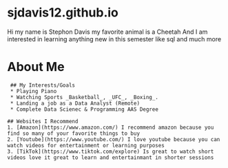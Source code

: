 # sjdavis12.github.io

Hi my name is Stephon Davis my favorite animal is a Cheetah
And I am interested in learning anything new in this semester like sql and much more

# About Me
     ## My Interests/Goals
     * Playing Piano
     * Watching Sports _Basketball_, _UFC_, _Boxing_.
     * Landing a job as a Data Analyst (Remote)
     * Complete Data Scienec & Programming AAS Degree

    ## Websites I Recommend
    1. [Amazon](https://www.amazon.com/) I recommend amazon because you find so many of your favorite things to buy
    2. [Youtube](https://www.youtube.com/) I love youtube because you can watch videos for entertainment or learning purposes 
    3. [TikTok](https://www.tiktok.com/explore) Is great to watch short videos love it great to learn and entertainmant in shorter sessions 
